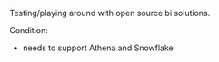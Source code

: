 Testing/playing around with open source bi solutions.

Condition: 
- needs to support Athena and Snowflake
